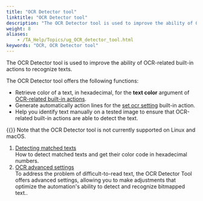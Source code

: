 ```yaml
--- 
title: "OCR Detector tool"
linktitle: "OCR Detector tool"
description: "The OCR Detector tool is used to improve the ability of OCR-related built-in actions to recognize texts."
weight: 8
aliases: 
    - /TA_Help/Topics/ug_OCR_detector_tool.html
keywords: "OCR, OCR Detector tool"
---
```


The OCR Detector tool is used to improve the ability of OCR-related built-in actions to recognize texts.

The OCR Detector tool offers the following functions:

-   Retrieve color of a text, in hexadecimal, for the **text color** argument of [OCR-related built-in actions](/TA_Automation/Topics/bia_OCR.html).
-   Generate automatically action lines for the [set ocr setting](/TA_Automation/Topics/bia_set_ocr_setting.html) built-in action.
-   Help you identify text manually on a tested image to ensure that OCR-related built-in actions are able to detect the text.

{{<note>}} Note that the OCR Detector tool is not currently supported on Linux and macOS.

1.  [Detecting matched texts](/TA_Help/Topics/ug_OCR_detector_tool_retrieving_color_code.html)  
How to detect matched texts and get their color code in hexadecimal numbers.
2.  [OCR advanced settings](/TA_Help/Topics/ug_OCR_detector_tool_advanced_settings.html)  
To address the problem of difficult-to-read text, the OCR Detector Tool offers advanced settings, allowing you to make adjustments that optimize the automation's ability to detect and recognize bitmapped text..




